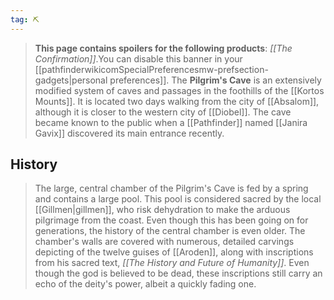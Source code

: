 ```yaml
---
tag: ⛏️
---
```

> **This page contains spoilers for the following products**: *[[The Confirmation]]*.You can disable this banner in your [[pathfinderwikicomSpecialPreferencesmw-prefsection-gadgets|personal preferences]].
The **Pilgrim's Cave** is an extensively modified system of caves and passages in the foothills of the [[Kortos Mounts]]. It is located two days walking from the city of [[Absalom]], although it is closer to the western city of [[Diobel]]. The cave became known to the public when a [[Pathfinder]] named [[Janira Gavix]] discovered its main entrance recently.


## History

> The large, central chamber of the Pilgrim's Cave is fed by a spring and contains a large pool. This pool is considered sacred by the local [[Gillmen|gillmen]], who risk dehydration to make the arduous pilgrimage from the coast. Even though this has been going on for generations, the history of the central chamber is even older. The chamber's walls are covered with numerous, detailed carvings depicting of the twelve guises of [[Aroden]], along with inscriptions from his sacred text, *[[The History and Future of Humanity]]*. Even though the god is believed to be dead, these inscriptions still carry an echo of the deity's power, albeit a quickly fading one.







